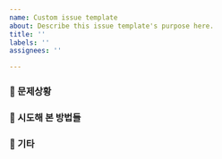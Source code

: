 ```yaml
---
name: Custom issue template
about: Describe this issue template's purpose here.
title: ''
labels: ''
assignees: ''

---
```


### 📃 문제상황


### 📝 시도해 본 방법들


### 📢 기타

